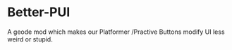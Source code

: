 # Better-PUI
A geode mod which makes our Platformer /Practive Buttons modify UI less weird or stupid.
